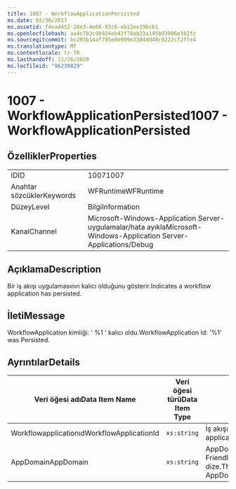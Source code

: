 ```yaml
---
title: 1007 - WorkflowApplicationPersisted
ms.date: 03/30/2017
ms.assetid: f4ea4452-28e3-4e66-93c6-eb12ee29bcb1
ms.openlocfilehash: aa4c7b2c98924eb43f78ab23a145b93906e302fc
ms.sourcegitcommit: bc293b14af795e0e999e3304dd40c0222cf2ffe4
ms.translationtype: MT
ms.contentlocale: tr-TR
ms.lasthandoff: 11/26/2020
ms.locfileid: "96239829"
---
```

# <a name="1007---workflowapplicationpersisted"></a><span data-ttu-id="b6af5-102">1007 - WorkflowApplicationPersisted</span><span class="sxs-lookup"><span data-stu-id="b6af5-102">1007 - WorkflowApplicationPersisted</span></span>

## <a name="properties"></a><span data-ttu-id="b6af5-103">Özellikler</span><span class="sxs-lookup"><span data-stu-id="b6af5-103">Properties</span></span>  
  
|||  
|-|-|  
|<span data-ttu-id="b6af5-104">ID</span><span class="sxs-lookup"><span data-stu-id="b6af5-104">ID</span></span>|<span data-ttu-id="b6af5-105">1007</span><span class="sxs-lookup"><span data-stu-id="b6af5-105">1007</span></span>|  
|<span data-ttu-id="b6af5-106">Anahtar sözcükler</span><span class="sxs-lookup"><span data-stu-id="b6af5-106">Keywords</span></span>|<span data-ttu-id="b6af5-107">WFRuntime</span><span class="sxs-lookup"><span data-stu-id="b6af5-107">WFRuntime</span></span>|  
|<span data-ttu-id="b6af5-108">Düzey</span><span class="sxs-lookup"><span data-stu-id="b6af5-108">Level</span></span>|<span data-ttu-id="b6af5-109">Bilgi</span><span class="sxs-lookup"><span data-stu-id="b6af5-109">Information</span></span>|  
|<span data-ttu-id="b6af5-110">Kanal</span><span class="sxs-lookup"><span data-stu-id="b6af5-110">Channel</span></span>|<span data-ttu-id="b6af5-111">Microsoft-Windows-Application Server-uygulamalar/hata ayıkla</span><span class="sxs-lookup"><span data-stu-id="b6af5-111">Microsoft-Windows-Application Server-Applications/Debug</span></span>|  
  
## <a name="description"></a><span data-ttu-id="b6af5-112">Açıklama</span><span class="sxs-lookup"><span data-stu-id="b6af5-112">Description</span></span>  

 <span data-ttu-id="b6af5-113">Bir iş akışı uygulamasının kalıcı olduğunu gösterir.</span><span class="sxs-lookup"><span data-stu-id="b6af5-113">Indicates a workflow application has persisted.</span></span>  
  
## <a name="message"></a><span data-ttu-id="b6af5-114">İleti</span><span class="sxs-lookup"><span data-stu-id="b6af5-114">Message</span></span>  

 <span data-ttu-id="b6af5-115">WorkflowApplication kimliği: ' %1 ' kalıcı oldu.</span><span class="sxs-lookup"><span data-stu-id="b6af5-115">WorkflowApplication Id: '%1' was Persisted.</span></span>  
  
## <a name="details"></a><span data-ttu-id="b6af5-116">Ayrıntılar</span><span class="sxs-lookup"><span data-stu-id="b6af5-116">Details</span></span>  
  
|<span data-ttu-id="b6af5-117">Veri öğesi adı</span><span class="sxs-lookup"><span data-stu-id="b6af5-117">Data Item Name</span></span>|<span data-ttu-id="b6af5-118">Veri öğesi türü</span><span class="sxs-lookup"><span data-stu-id="b6af5-118">Data Item Type</span></span>|<span data-ttu-id="b6af5-119">Açıklama</span><span class="sxs-lookup"><span data-stu-id="b6af5-119">Description</span></span>|  
|--------------------|--------------------|-----------------|  
|<span data-ttu-id="b6af5-120">Workflowapplicationıd</span><span class="sxs-lookup"><span data-stu-id="b6af5-120">WorkflowApplicationId</span></span>|`xs:string`|<span data-ttu-id="b6af5-121">İş akışı uygulama kimliği</span><span class="sxs-lookup"><span data-stu-id="b6af5-121">The workflow application id</span></span>|  
|<span data-ttu-id="b6af5-122">AppDomain</span><span class="sxs-lookup"><span data-stu-id="b6af5-122">AppDomain</span></span>|`xs:string`|<span data-ttu-id="b6af5-123">AppDomain. CurrentDomain. FriendlyName tarafından döndürülen dize.</span><span class="sxs-lookup"><span data-stu-id="b6af5-123">The string returned by AppDomain.CurrentDomain.FriendlyName.</span></span>|
